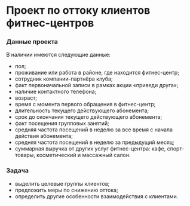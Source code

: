 # Проект по оттоку клиентов фитнес-центров
### Данные проекта
В наличии имеются следующие данные:
* пол;
* проживание или работа в районе, где находится фитнес-центр;
* сотрудник компании-партнёра клуба;
* факт первоначальной записи в рамках акции «приведи друга»;
* наличие контактного телефона;
* возраст;
* время с момента первого обращения в фитнес-центр;
* длительность текущего действующего абонемента;
* срок до окончания текущего действующего абонемента;
* факт посещения групповых занятий;
* средняя частота посещений в неделю за все время с начала действия абонемента;
* средняя частота посещений в неделю за предыдущий месяц;
* суммарная выручка от других услуг фитнес-центра: кафе, спорт-товары, косметический и массажный салон.
### Задача
* выделить целевые группы клиентов;
* предложить меры по снижению оттока;
* определить другие особенности взаимодействия с клиентами.
